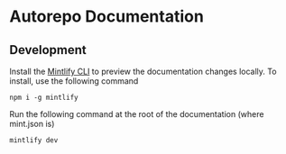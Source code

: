 # Autorepo Documentation

## Development

Install the [Mintlify CLI](https://www.npmjs.com/package/mintlify) to preview the documentation changes locally. To install, use the following command

```
npm i -g mintlify
```

Run the following command at the root of the documentation (where mint.json is)

```
mintlify dev
```
